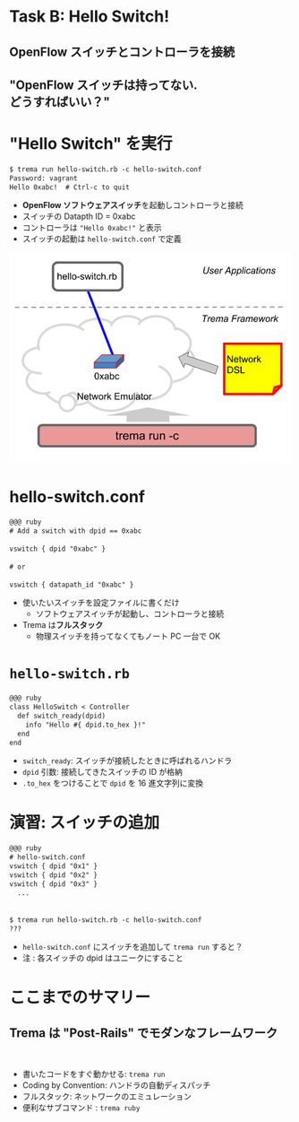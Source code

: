 <!SLIDE>
# Task B: Hello Switch! ########################################################
## OpenFlow スイッチとコントローラを接続


<!SLIDE>
## "OpenFlow スイッチは持ってない.<br />どうすればいい？"


<!SLIDE small>
# "Hello Switch" を実行 ########################################################

	$ trema run hello-switch.rb -c hello-switch.conf
	Password: vagrant
	Hello 0xabc!  # Ctrl-c to quit

* <b>OpenFlow ソフトウェアスイッチ</b>を起動しコントローラと接続
* スイッチの Datapth ID = 0xabc
* コントローラは `"Hello 0xabc!"` と表示
* スイッチの起動は `hello-switch.conf` で定義


<!SLIDE center>
![overview](hello_switch.png)


<!SLIDE small>
# hello-switch.conf ############################################################

	@@@ ruby
	# Add a switch with dpid == 0xabc

	vswitch { dpid "0xabc" }

	# or

	vswitch { datapath_id "0xabc" }

* 使いたいスイッチを設定ファイルに書くだけ
  * ソフトウェアスイッチが起動し、コントローラと接続
* Trema は<b>フルスタック</b>
  * 物理スイッチを持ってなくてもノート PC 一台で OK


<!SLIDE small>
# `hello-switch.rb` ############################################################

	@@@ ruby
	class HelloSwitch < Controller
	  def switch_ready(dpid)
	    info "Hello #{ dpid.to_hex }!"
	  end
	end

* `switch_ready`: スイッチが接続したときに呼ばれるハンドラ
* `dpid` 引数: 接続してきたスイッチの ID が格納
* `.to_hex` をつけることで `dpid` を 16 進文字列に変換


<!SLIDE small>
# 演習: スイッチの追加 #########################################################

	@@@ ruby
	# hello-switch.conf
	vswitch { dpid "0x1" }
	vswitch { dpid "0x2" }
	vswitch { dpid "0x3" }
	  ...


	$ trema run hello-switch.rb -c hello-switch.conf
	???

* `hello-switch.conf` にスイッチを追加して `trema run` すると？
* 注 : 各スイッチの dpid はユニークにすること


<!SLIDE medium incremental transition=uncover>
# ここまでのサマリー ###########################################################

## Trema は "Post-Rails" でモダンなフレームワーク

<br />

* 書いたコードをすぐ動かせる: `trema run`
* Coding by Convention: ハンドラの自動ディスパッチ
* フルスタック: ネットワークのエミュレーション
* 便利なサブコマンド : `trema ruby`
